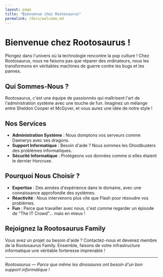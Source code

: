```yaml
---
layout: page
title: "Bienvenue chez Rootosaurus"
permalink: /docs/welcome.md
---
```


# Bienvenue chez Rootosaurus !

Plongez dans l'univers où la technologie rencontre la pop culture ! Chez Rootosaurus, nous ne faisons pas que réparer des ordinateurs, nous les transformons en véritables machines de guerre contre les bugs et les pannes.

## Qui Sommes-Nous ?

Rootosaurus, c'est une équipe de passionnés qui maîtrisent l'art de l'administration système avec une touche de fun. Imaginez un mélange entre Sheldon Cooper et McGyver, et vous aurez une idée de notre style !

## Nos Services

- **Administration Système** : Nous domptons vos serveurs comme Daenerys avec ses dragons.
- **Support Informatique** : Besoin d'aide ? Nous sommes les Ghostbusters des problèmes informatiques.
- **Sécurité Informatique** : Protégeons vos données comme si elles étaient le dernier Horcruxe.

## Pourquoi Nous Choisir ?

- **Expertise** : Des années d'expérience dans le domaine, avec une connaissance approfondie des systèmes.
- **Réactivité** : Nous intervenons plus vite que Flash pour résoudre vos problèmes.
- **Fun** : Parce que travailler avec nous, c'est comme regarder un épisode de "The IT Crowd"... mais en mieux !

## Rejoignez la Rootosaurus Family

Vous avez un projet ou besoin d'aide ? Contactez-nous et devenez membre de la Rootosaurus Family. Ensemble, faisons de votre infrastructure informatique une véritable forteresse imprenable !

---

*Rootosaurus — Parce que même les dinosaures ont besoin d'un bon support informatique !*
